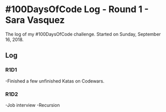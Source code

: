 # #100DaysOfCode Log - Round 1 - Sara Vasquez

The log of my #100DaysOfCode challenge. Started on Sunday, September 16, 2018.

## Log

### R1D1 
-Finished a few unfinished Katas on Codewars.

### R1D2
-Job interview
-Recursion
